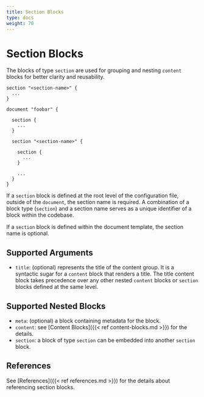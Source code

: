 ```yaml
---
title: Section Blocks
type: docs
weight: 70
---
```


# Section Blocks

The blocks of type `section` are used for grouping and nesting `content` blocks for better clarity and reusability.

```hcl
section "<section-name>" {
  ...
}

document "foobar" {

  section {
    ...
  }

  section "<section-name>" {

    section {
      ...
    }

    ...
  }
}
```

If a `section` block is defined at the root level of the configuration file, outside of the `document`, the section name is required. A combination of a block type (`section`) and a section name serves as a unique identifier of a block within the codebase.

If a `section` block is defined within the document template, the section name is optional.

## Supported Arguments

- `title`: (optional) represents the title of the content group. It is a syntactic sugar for a `content` block that renders a title. The title content block takes precedence over any other nested `content` blocks or `section` blocks defined at the same level.

## Supported Nested Blocks

- `meta`: (optional) a block containing metadata for the block.
- `content`: see [Content Blocks]({{< ref content-blocks.md >}}) for the details.
- `section`: a block of type `section` can be embedded into another `section` block.

## References

See [References]({{< ref references.md >}}) for the details about referencing section blocks.
